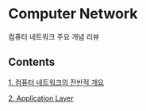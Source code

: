 # Computer Network

컴퓨터 네트워크 주요 개념 리뷰

## Contents

[1. 컴퓨터 네트워크의 전반적 개요](./01.%20Overview/)

[2. Application Layer](./02.%20Application%20Layer/)
